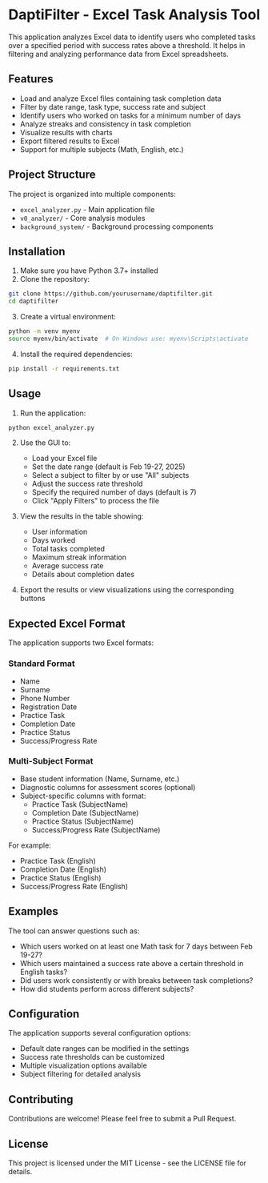 # DaptiFilter - Excel Task Analysis Tool

This application analyzes Excel data to identify users who completed tasks over a specified period with success rates above a threshold. It helps in filtering and analyzing performance data from Excel spreadsheets.

## Features

- Load and analyze Excel files containing task completion data
- Filter by date range, task type, success rate and subject
- Identify users who worked on tasks for a minimum number of days
- Analyze streaks and consistency in task completion
- Visualize results with charts
- Export filtered results to Excel
- Support for multiple subjects (Math, English, etc.)

## Project Structure

The project is organized into multiple components:
- `excel_analyzer.py` - Main application file
- `v0_analyzer/` - Core analysis modules
- `background_system/` - Background processing components

## Installation

1. Make sure you have Python 3.7+ installed
2. Clone the repository:
```bash
git clone https://github.com/yourusername/daptifilter.git
cd daptifilter
```
3. Create a virtual environment:
```bash
python -m venv myenv
source myenv/bin/activate  # On Windows use: myenv\Scripts\activate
```
4. Install the required dependencies:
```bash
pip install -r requirements.txt
```

## Usage

1. Run the application:
```bash
python excel_analyzer.py
```

2. Use the GUI to:
   - Load your Excel file
   - Set the date range (default is Feb 19-27, 2025)
   - Select a subject to filter by or use "All" subjects
   - Adjust the success rate threshold
   - Specify the required number of days (default is 7)
   - Click "Apply Filters" to process the file

3. View the results in the table showing:
   - User information
   - Days worked
   - Total tasks completed
   - Maximum streak information
   - Average success rate
   - Details about completion dates

4. Export the results or view visualizations using the corresponding buttons

## Expected Excel Format

The application supports two Excel formats:

### Standard Format
- Name
- Surname
- Phone Number
- Registration Date
- Practice Task
- Completion Date
- Practice Status
- Success/Progress Rate

### Multi-Subject Format
- Base student information (Name, Surname, etc.)
- Diagnostic columns for assessment scores (optional)
- Subject-specific columns with format:
  - Practice Task (SubjectName)
  - Completion Date (SubjectName)
  - Practice Status (SubjectName)
  - Success/Progress Rate (SubjectName)

For example:
- Practice Task (English)
- Completion Date (English)
- Practice Status (English)
- Success/Progress Rate (English)

## Examples

The tool can answer questions such as:
- Which users worked on at least one Math task for 7 days between Feb 19-27?
- Which users maintained a success rate above a certain threshold in English tasks?
- Did users work consistently or with breaks between task completions?
- How did students perform across different subjects?

## Configuration

The application supports several configuration options:
- Default date ranges can be modified in the settings
- Success rate thresholds can be customized
- Multiple visualization options available
- Subject filtering for detailed analysis

## Contributing

Contributions are welcome! Please feel free to submit a Pull Request.

## License

This project is licensed under the MIT License - see the LICENSE file for details.

